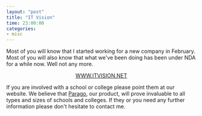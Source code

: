 ```yaml
---
layout: "post"
title: "IT Vision"
time: 23:00:00
categories: 
- misc
---
```

Most of you will know that I started working for a new company in February. Most of you will also know that what we've been doing has been under NDA for a while now. Well not any more.
<p style="text-align: center"><a href="http://www.itvision.net/">WWW.ITVISION.NET</a></p>
If you are involved with a school or college please point them at our website. We believe that <a href="http://www.itvision.net/parago.html">Parago</a>, our product, will prove invaluable to all types and sizes of schools and colleges. If they or you need any further information please don't hesitate to contact me.